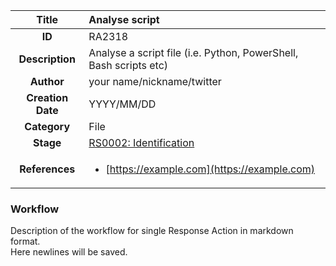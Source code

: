 | Title                       | Analyse script         |
|:---------------------------:|:--------------------|
| **ID**                      | RA2318            |
| **Description**             | Analyse a script file (i.e. Python, PowerShell, Bash scripts etc)   |
| **Author**                  | your name/nickname/twitter        |
| **Creation Date**           | YYYY/MM/DD |
| **Category**                | File      |
| **Stage**                   |[RS0002: Identification](../Response_Stages/RS0002.md)| 
| **References** |<ul><li>[https://example.com](https://example.com)</li></ul>|

### Workflow

Description of the workflow for single Response Action in markdown format.  
Here newlines will be saved.  
